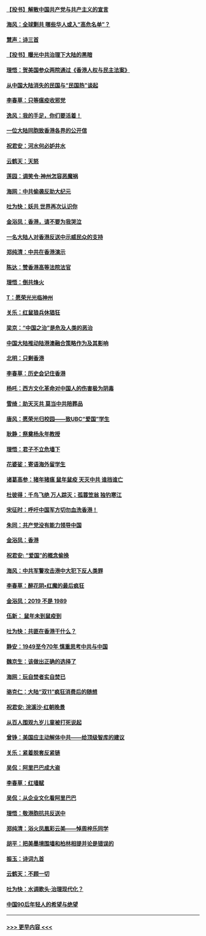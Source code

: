 #### [【投书】解散中国共产党与共产主义的宣言](../pages/nsc993/n11679177.md?t=11252133) 
#### [海风：全球剿共 哪些华人或入“高危名单”？](../pages/nsc993/n11678617.md?t=11252133) 
#### [慧声：诗三首](../pages/nsc993/n11678848.md?t=11252133) 
#### [【投书】曝光中共治理下大陆的黑暗](../pages/nsc993/n11678674.md?t=11252133) 
#### [理悟：贺美国参众两院通过《香港人权与民主法案》](../pages/nsc993/n11678104.md?t=11252133) 
#### [从中国大陆消失的民国与“民国热”谈起](../pages/nsc993/n11678075.md?t=11252133) 
#### [李春草：只等瘟疫收邪党](../pages/nsc993/n11677308.md?t=11252133) 
#### [逸风：我的手足，你们要活着！](../pages/nsc993/n11676352.md?t=11252133) 
#### [一位大陆同胞致香港各界的公开信](../pages/nsc993/n11675761.md?t=11252133) 
#### [祝君安：河水何必妒井水](../pages/nsc993/n11675746.md?t=11252133) 
#### [云鹤天：天怒](../pages/nsc993/n11675718.md?t=11252133) 
#### [莲园：调笑令‧神州怎容恶魔祸](../pages/nsc993/n11675648.md?t=11252133) 
#### [海网：中共偷袭反助大纪元](../pages/nsc993/n11673515.md?t=11252133) 
#### [吐为快：妖共 世界再次认识你](../pages/nsc993/n11673506.md?t=11252133) 
#### [金浴凤：香港，请不要为我哭泣](../pages/nsc993/n11673248.md?t=11252133) 
#### [一名大陆人对香港反送中示威民众的支持](../pages/nsc993/n11672615.md?t=11252133) 
#### [郑纯清：中共在香港演示](../pages/nsc993/n11670539.md?t=11252133) 
#### [陈达：赞香港高等法院法官](../pages/nsc993/n11669542.md?t=11252133) 
#### [理悟：倒共烽火](../pages/nsc993/n11668844.md?t=11252133) 
#### [T：愿荣光光临神州](../pages/nsc993/n11668421.md?t=11252133) 
#### [关乐：红鼠狼兵休猖狂](../pages/nsc993/n11668378.md?t=11252133) 
#### [梁京：“中国之治”是危及人类的恶治](../pages/nsc993/n11668328.md?t=11252133) 
#### [中国大陆推动陆港澳融合策略作为及其影响](../pages/nsc993/n11668157.md?t=11252133) 
#### [北明：只剩香港](../pages/nsc993/n11668002.md?t=11252133) 
#### [李春草：历史会记住香港](../pages/nsc993/n11667927.md?t=11252133) 
#### [杨吒：西方文化革命对中国人的伤害极为阴毒](../pages/nsc993/n11664521.md?t=11252133) 
#### [雪绮：助天灭共 莫当中共陪葬品](../pages/nsc993/n11662650.md?t=11252133) 
#### [唐风：愿荣光归校园——致UBC“爱国”学生](../pages/nsc993/n11662194.md?t=11252133) 
#### [耿静：祭奠杨永年教授](../pages/nsc993/n11662514.md?t=11252133) 
#### [理悟：君子不立危墙下](../pages/nsc993/n11662172.md?t=11252133) 
#### [花婆娑：寄语海外留学生](../pages/nsc993/n11662121.md?t=11252133) 
#### [诸葛高参：猪年猪瘟 鼠年鼠疫 天灭中共 谁挡谁亡](../pages/nsc993/n11661980.md?t=11252133) 
#### [杜彼得：千鸟飞绝 万人踪灭；孤蓑笠翁 独钓寒江](../pages/nsc993/n11661170.md?t=11252133) 
#### [宋征时：呼吁中国军方切勿血洗香港！](../pages/nsc993/n11415318.md?t=11252133) 
#### [朱同：共产党没有能力领导中国](../pages/nsc993/n11660421.md?t=11252133) 
#### [金浴凤：香港](../pages/nsc993/n11660419.md?t=11252133) 
#### [祝君安: “爱国”的概念偷换](../pages/nsc993/n11659706.md?t=11252133) 
#### [海风：中共军警攻击港中大犯下反人类罪](../pages/nsc993/n11659632.md?t=11252133) 
#### [李春草：醉花阴•红魔的最后疯狂](../pages/nsc993/n11659287.md?t=11252133) 
#### [金浴凤：2019 不是 1989](../pages/nsc993/n11657663.md?t=11252133) 
#### [伍新： 鼠年未到鼠疫到](../pages/nsc993/n11655098.md?t=11252133) 
#### [吐为快：共匪在香港干什么？](../pages/nsc993/n11654891.md?t=11252133) 
#### [静安：1949至今70年 慎重思考中共与中国](../pages/nsc993/n11651244.md?t=11252133) 
#### [魏京生：该做出正确的选择了](../pages/nsc993/n11653084.md?t=11252133) 
#### [海网：玩自焚者实自焚已](../pages/nsc993/n11652423.md?t=11252133) 
#### [骆克仁：大陆“双11”疯狂消费后的随想](../pages/nsc993/n11652305.md?t=11252133) 
#### [祝君安: 浣溪沙·红朝晚景](../pages/nsc993/n11652258.md?t=11252133) 
#### [从百人围观九岁儿童被打死说起](../pages/nsc993/n11651030.md?t=11252133) 
#### [曾铮：美国应主动解体中共——给顶级智库的建议](../pages/nsc993/n11649888.md?t=11252133) 
#### [关乐：紧着脱套反紧链](../pages/nsc993/n11649069.md?t=11252133) 
#### [吴侃：阿里巴巴成大盗](../pages/nsc993/n11645523.md?t=11252133) 
#### [李春草：红墙赋](../pages/nsc993/n11646389.md?t=11252133) 
#### [吴侃：从企业文化看阿里巴巴](../pages/nsc993/n11645476.md?t=11252133) 
#### [理悟：敬港胞抗共反送中](../pages/nsc993/n11645466.md?t=11252133) 
#### [郑纯清：浴火凤凰彩云美——悼周梓乐同学](../pages/nsc993/n11645155.md?t=11252133) 
#### [胡平：把美墨境围墙和柏林相提并论是错误的](../pages/nsc993/n11645134.md?t=11252133) 
#### [振玉：诗词九首](../pages/nsc993/n11644081.md?t=11252133) 
#### [云鹤天：不顾一切](../pages/nsc993/n11643508.md?t=11252133) 
#### [吐为快：水调歌头·治理现代化？](../pages/nsc993/n11643485.md?t=11252133) 
#### [中国90后年轻人的希望与绝望](../pages/nsc993/n11642317.md?t=11252133) 

----
#### [ >>> 更早内容 <<< ](../indexes/nsc993-earlier.md)

